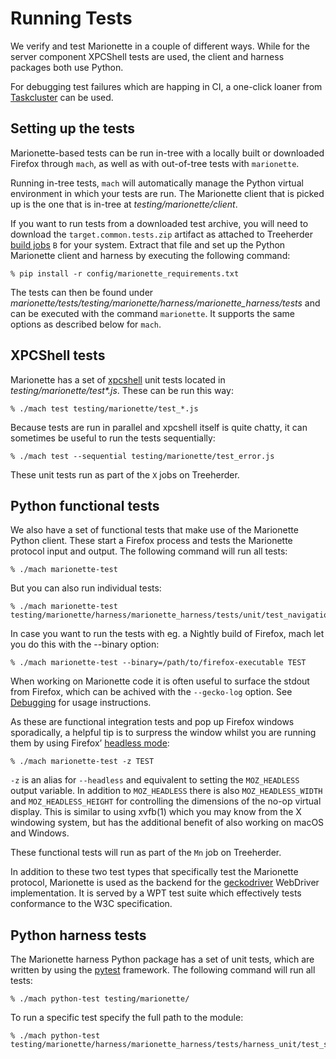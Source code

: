 # Running Tests

We verify and test Marionette in a couple of different ways.
While for the server component XPCShell tests are used, the
client and harness packages both use Python.

For debugging test failures which are happing in CI, a one-click loaner from
[Taskcluster](Taskcluster.html) can be used.

## Setting up the tests

Marionette-based tests can be run in-tree with a locally built
or downloaded Firefox through `mach`, as well as with out-of-tree
tests with `marionette`.

Running in-tree tests, `mach` will automatically manage the Python
virtual environment in which your tests are run.  The Marionette
client that is picked up is the one that is in-tree at
_testing/marionette/client_.

If you want to run tests from a downloaded test archive, you will
need to download the `target.common.tests.zip` artifact as attached to
Treeherder [build jobs] `B` for your system.  Extract that file and set up
the Python Marionette client and harness by executing the following
command:

    % pip install -r config/marionette_requirements.txt

The tests can then be found under
*marionette/tests/testing/marionette/harness/marionette_harness/tests* and
can be executed with the command `marionette`.  It supports the same options as
described below for `mach`.

[build jobs]: https://treeherder.mozilla.org/#/jobs?repo=mozilla-central&filter-searchStr=build


## XPCShell tests

Marionette has a set of [xpcshell] unit tests located in
_testing/marionette/test*.js_.  These can be run this way:

    % ./mach test testing/marionette/test_*.js

Because tests are run in parallel and xpcshell itself is quite
chatty, it can sometimes be useful to run the tests sequentially:

    % ./mach test --sequential testing/marionette/test_error.js

These unit tests run as part of the `X` jobs on Treeherder.

[xpcshell]: https://developer.mozilla.org/en-US/docs/Mozilla/QA/Writing_xpcshell-based_unit_tests


## Python functional tests

We also have a set of functional tests that make use of the Marionette
Python client.  These start a Firefox process and tests the Marionette
protocol input and output.  The following command will run all tests:

    % ./mach marionette-test

But you can also run individual tests:

    % ./mach marionette-test testing/marionette/harness/marionette_harness/tests/unit/test_navigation.py

In case you want to run the tests with eg. a Nightly build of Firefox,
mach let you do this with the --binary option:

    % ./mach marionette-test --binary=/path/to/firefox-executable TEST

When working on Marionette code it is often useful to surface the
stdout from Firefox, which can be achived with the `--gecko-log` option.
See [Debugging](Debugging.html) for usage instructions.

As these are functional integration tests and pop up Firefox windows
sporadically, a helpful tip is to surpress the window whilst you
are running them by using Firefox’ [headless mode]:

    % ./mach marionette-test -z TEST

`-z` is an alias for `--headless` and equivalent to setting the
`MOZ_HEADLESS` output variable.  In addition to `MOZ_HEADLESS`
there is also `MOZ_HEADLESS_WIDTH` and `MOZ_HEADLESS_HEIGHT` for
controlling the dimensions of the no-op virtual display.  This is
similar to using xvfb(1) which you may know from the X windowing system,
but has the additional benefit of also working on macOS and Windows.

These functional tests will run as part of the `Mn` job on Treeherder.

In addition to these two test types that specifically test the
Marionette protocol, Marionette is used as the backend for the
[geckodriver] WebDriver implementation.  It is served by a WPT test
suite which effectively tests conformance to the W3C specification.

[headless mode]: https://developer.mozilla.org/en-US/Firefox/Headless_mode
[geckodriver]: ../geckodriver/README.md


## Python harness tests

The Marionette harness Python package has a set of unit tests, which
are written by using the [pytest] framework. The following command will
run all tests:

    % ./mach python-test testing/marionette/

To run a specific test specify the full path to the module:

    % ./mach python-test testing/marionette/harness/marionette_harness/tests/harness_unit/test_serve.py

[pytest]: https://docs.pytest.org/en/latest/
